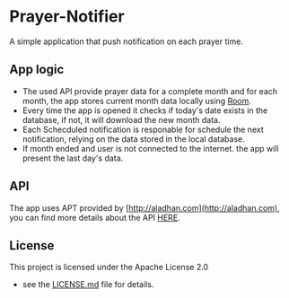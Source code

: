 # Prayer-Notifier
A simple application that push notification on each prayer time.

## App logic
* The used API provide prayer data for a complete month and for each month, the app stores current month data locally using [Room](https://developer.android.com/topic/libraries/architecture/paging/).
* Every time the app is opened it checks if today's date exists in the database, if not, it will download the new month data.
* Each Schecduled notification is responable for schedule the next notification, relying on the data stored in the local database.
* If month ended and user is not connected to the internet. the app will present the last day's data.

## API 
The app uses APT provided by [http://aladhan.com](http://aladhan.com), you can find more details about the API [HERE](https://aladhan.com/islamic-calendar-api).

## License
This project is licensed under the Apache License 2.0
 - see the [LICENSE.md](https://github.com/AAli9400/Prayer-Notifier/blob/master/LICENSE) file for details.

